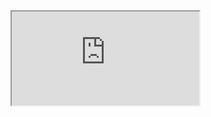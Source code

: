 <div id="LeagueTable"></div>
<iframe id="iframe" src="https://football.mitoo.co.uk/LeagueTab.cfm?TblName=Matches&DivisionID=1049&LeagueCode=SSEC2021" style="display:hidden;"></iframe>
